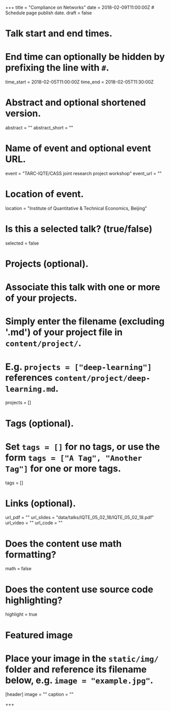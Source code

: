 +++
title = "Compliance on Networks"
date = 2018-02-09T11:00:00Z  # Schedule page publish date.
draft = false

# Talk start and end times.
#   End time can optionally be hidden by prefixing the line with `#`.
time_start = 2018-02-05T11:00:00Z
time_end = 2018-02-05T11:30:00Z

# Abstract and optional shortened version.
abstract = ""
abstract_short = ""

# Name of event and optional event URL.
event = "TARC-IQTE/CASS joint research project workshop"
event_url = ""

# Location of event.
location = "Institute of Quantitative & Technical Economics, Beijing"

# Is this a selected talk? (true/false)
selected = false

# Projects (optional).
#   Associate this talk with one or more of your projects.
#   Simply enter the filename (excluding '.md') of your project file in `content/project/`.
#   E.g. `projects = ["deep-learning"]` references `content/project/deep-learning.md`.
projects = []

# Tags (optional).
#   Set `tags = []` for no tags, or use the form `tags = ["A Tag", "Another Tag"]` for one or more tags.
tags = []

# Links (optional).
url_pdf = ""
url_slides = "data/talks/IQTE_05_02_18/IQTE_05_02_18.pdf"
url_video = ""
url_code = ""

# Does the content use math formatting?
math = false

# Does the content use source code highlighting?
highlight = true

# Featured image
# Place your image in the `static/img/` folder and reference its filename below, e.g. `image = "example.jpg"`.
[header]
image = ""
caption = ""

+++
